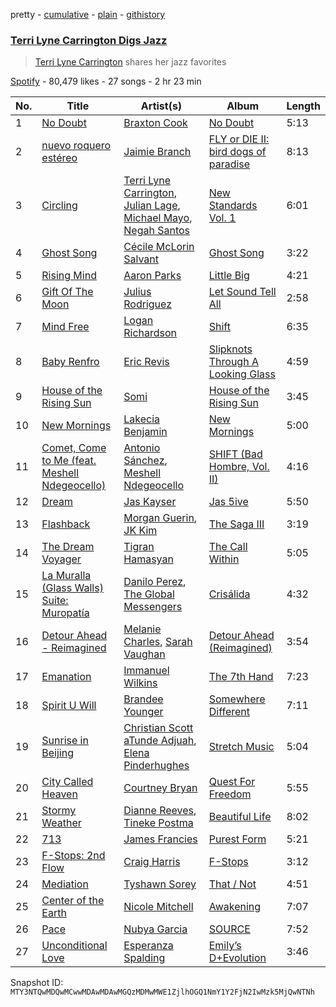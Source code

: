 pretty - [cumulative](/playlists/cumulative/37i9dQZF1DWTtzPKJEaTC4.md) - [plain](/playlists/plain/37i9dQZF1DWTtzPKJEaTC4) - [githistory](https://github.githistory.xyz/mackorone/spotify-playlist-archive/blob/main/playlists/plain/37i9dQZF1DWTtzPKJEaTC4)

### [Terri Lyne Carrington Digs Jazz](https://open.spotify.com/playlist/37i9dQZF1DWTtzPKJEaTC4)

> <a href="spotify:artist:02HpkiuAylAwAnQBswaXlP">Terri Lyne Carrington</a> shares her jazz favorites

[Spotify](https://open.spotify.com/user/spotify) - 80,479 likes - 27 songs - 2 hr 23 min

| No. | Title | Artist(s) | Album | Length |
|---|---|---|---|---|
| 1 | [No Doubt](https://open.spotify.com/track/21X6PB7zwUpMYxytJponCE) | [Braxton Cook](https://open.spotify.com/artist/60k4atxgEIMFz4DWHp0le1) | [No Doubt](https://open.spotify.com/album/1NwUJagmCrussV7V9YnTgD) | 5:13 |
| 2 | [nuevo roquero estéreo](https://open.spotify.com/track/5iEr1i1ujBbBkeGBBmUHnW) | [Jaimie Branch](https://open.spotify.com/artist/54T6Gso8zGPk4czyWlnUw5) | [FLY or DIE II: bird dogs of paradise](https://open.spotify.com/album/3D4TdDkjNxwstcJ5I8d76V) | 8:13 |
| 3 | [Circling](https://open.spotify.com/track/3JfEAQCzK3IjvhdwECQEs8) | [Terri Lyne Carrington](https://open.spotify.com/artist/02HpkiuAylAwAnQBswaXlP), [Julian Lage](https://open.spotify.com/artist/2TSuAchdgVzsAa9wDK1IeT), [Michael Mayo](https://open.spotify.com/artist/6Z4mLnrdfPccaoJvIMhBSu), [Negah Santos](https://open.spotify.com/artist/4tGfzkCl6BfAKAqIUopTQc) | [New Standards Vol\. 1](https://open.spotify.com/album/3fn7tQJA1sjZuZbxPiqlWF) | 6:01 |
| 4 | [Ghost Song](https://open.spotify.com/track/1xmDUGW9kpDCSlifhKJO7G) | [Cécile McLorin Salvant](https://open.spotify.com/artist/6PkSULcbxFKkxdgrmPGAvn) | [Ghost Song](https://open.spotify.com/album/69TYdq2UOhXr1OpIN9kdwJ) | 3:22 |
| 5 | [Rising Mind](https://open.spotify.com/track/3X1R89Vje6tLAWpcpkoh4b) | [Aaron Parks](https://open.spotify.com/artist/22KzEvCtrTGf9l6k7zFcdv) | [Little Big](https://open.spotify.com/album/5grWR2kxfIZorVA7y73KVR) | 4:21 |
| 6 | [Gift Of The Moon](https://open.spotify.com/track/4FRz9yGVMIdeFHwdToHE0t) | [Julius Rodriguez](https://open.spotify.com/artist/50qPbhYR2iMZzD3iz0eBMF) | [Let Sound Tell All](https://open.spotify.com/album/7niCvulg9SvnrLRg7frS3L) | 2:58 |
| 7 | [Mind Free](https://open.spotify.com/track/2yjIdOsbOs5yDTyd2o7uji) | [Logan Richardson](https://open.spotify.com/artist/0SPbho0MYZZGtCWNLr4SPV) | [Shift](https://open.spotify.com/album/0imCJhXROHwkmpuU0AQV6o) | 6:35 |
| 8 | [Baby Renfro](https://open.spotify.com/track/2Eau0B6WhB4rILDYtro9mt) | [Eric Revis](https://open.spotify.com/artist/5ElMqnHWxDT7rA7WuwDFs3) | [Slipknots Through A Looking Glass](https://open.spotify.com/album/30jtrpoRssGXZ831Ah88Da) | 4:59 |
| 9 | [House of the Rising Sun](https://open.spotify.com/track/2jMSBk8jNymJngmMj9jGxT) | [Somi](https://open.spotify.com/artist/6UYqtBD79GpmqjttbzV6iA) | [House of the Rising Sun](https://open.spotify.com/album/4ywreEPoWhZilE0Asy9Wof) | 3:45 |
| 10 | [New Mornings](https://open.spotify.com/track/6L8xBiLTG6179aWH0auIsm) | [Lakecia Benjamin](https://open.spotify.com/artist/6hvjxbUASJd6bHds2Teaul) | [New Mornings](https://open.spotify.com/album/0phLJZfjwIJo8rlwIOOHWj) | 5:00 |
| 11 | [Comet, Come to Me \(feat\. Meshell Ndegeocello\)](https://open.spotify.com/track/2TNA1XB1mhCjTaM63nPuAg) | [Antonio Sánchez](https://open.spotify.com/artist/19KpCg8O15A2eZ416EyFdw), [Meshell Ndegeocello](https://open.spotify.com/artist/0uZRjholJ0fVC2J9EvnYnj) | [SHIFT \(Bad Hombre, Vol\. II\)](https://open.spotify.com/album/68mtSbfLawBp5pJvBxSEAF) | 4:16 |
| 12 | [Dream](https://open.spotify.com/track/6sT430ECWNAOV78ReGr3Gz) | [Jas Kayser](https://open.spotify.com/artist/3yjaKJcB25XtIy23oDJjSO) | [Jas 5ive](https://open.spotify.com/album/6z6QGXmou5iAnOf94AAVup) | 5:50 |
| 13 | [Flashback](https://open.spotify.com/track/4GUckPVGwi2ESfAmRTcK86) | [Morgan Guerin](https://open.spotify.com/artist/17j0vWqj5tc8GO1U3izp8d), [JK Kim](https://open.spotify.com/artist/61AHu1G4iaVDRgbhvBuC4t) | [The Saga III](https://open.spotify.com/album/0yOiIHuf1YLYZutTy7nYjk) | 3:19 |
| 14 | [The Dream Voyager](https://open.spotify.com/track/1RqLFgxfbaIfNpbl6sIh2I) | [Tigran Hamasyan](https://open.spotify.com/artist/0D3h8NZqNp7BN97JwtV6eW) | [The Call Within](https://open.spotify.com/album/1KnvMsGgQMeB24GK75i2GL) | 5:05 |
| 15 | [La Muralla \(Glass Walls\) Suite: Muropatía](https://open.spotify.com/track/7AQFgfFzSLcs24jrchY2hM) | [Danilo Perez](https://open.spotify.com/artist/6nPiCm3jwXHrOsMbTDoc4E), [The Global Messengers](https://open.spotify.com/artist/0iZRpFP4UsqMHjfE67CY88) | [Crisálida](https://open.spotify.com/album/24IB6dgLyyR9RJ5Koxg6wu) | 4:32 |
| 16 | [Detour Ahead \- Reimagined](https://open.spotify.com/track/6sCDgDR615WXLwvfM6AUKL) | [Melanie Charles](https://open.spotify.com/artist/3oVO0VgF32uQKPAEh77Gwe), [Sarah Vaughan](https://open.spotify.com/artist/1bgyxtWjZwA5PQlDsvs9b8) | [Detour Ahead \(Reimagined\)](https://open.spotify.com/album/3R2MKghsI39F0Fq5yBQ8BD) | 3:54 |
| 17 | [Emanation](https://open.spotify.com/track/4x2RAxDlXFD2LRJbFBJoyM) | [Immanuel Wilkins](https://open.spotify.com/artist/5szMuuBbDzULkagWIfI5LG) | [The 7th Hand](https://open.spotify.com/album/3OROcJURkOtf5sOitgchGD) | 7:23 |
| 18 | [Spirit U Will](https://open.spotify.com/track/3vFhPOosuunf5NpHdaM31e) | [Brandee Younger](https://open.spotify.com/artist/1DT11FntvMnaU47ZZWlTpB) | [Somewhere Different](https://open.spotify.com/album/1LHHyL7XxEDFBAJXzALvL6) | 7:11 |
| 19 | [Sunrise in Beijing](https://open.spotify.com/track/2lDqCRsOmB4OmQn0JaGnpw) | [Christian Scott aTunde Adjuah](https://open.spotify.com/artist/2q37Nw8NND2z1T1KU5XVfn), [Elena Pinderhughes](https://open.spotify.com/artist/1djeOKOhlMmpiF6gyGVUcu) | [Stretch Music](https://open.spotify.com/album/7vFWddoQjyL0jlwzizSy7N) | 5:04 |
| 20 | [City Called Heaven](https://open.spotify.com/track/2vwXVURh5jngNKplSEkVwP) | [Courtney Bryan](https://open.spotify.com/artist/7l8Bag5BquIMp5MhhZcTz9) | [Quest For Freedom](https://open.spotify.com/album/1zXf3fAN2LQBDAww5cBtKe) | 5:55 |
| 21 | [Stormy Weather](https://open.spotify.com/track/0GPy26Gsn4ivNFhPFyYeNJ) | [Dianne Reeves](https://open.spotify.com/artist/7nwrblOf59ulOiB6djwPVh), [Tineke Postma](https://open.spotify.com/artist/51CaZe2ObeOsYJMLu9dTsj) | [Beautiful Life](https://open.spotify.com/album/0naOTrcdQCCA5HHPZD4YUR) | 8:02 |
| 22 | [713](https://open.spotify.com/track/3EhH15zLHO0IEmEEbG5fCc) | [James Francies](https://open.spotify.com/artist/0K4Pj79XGQRXv1ESJADlMX) | [Purest Form](https://open.spotify.com/album/0h8hdTiQpwZ49ZKrPo3P2j) | 5:21 |
| 23 | [F\-Stops: 2nd Flow](https://open.spotify.com/track/5wYD4FxUWLmURUMu5byPOw) | [Craig Harris](https://open.spotify.com/artist/5Sbzoxpu3PldyIHP4IQvA4) | [F\-Stops](https://open.spotify.com/album/03RDFJqnAttuZ7azOvGoBH) | 3:12 |
| 24 | [Mediation](https://open.spotify.com/track/1QqkjBe8VDQwtmEyszoc0F) | [Tyshawn Sorey](https://open.spotify.com/artist/0j2falzYTCLSgKpGKQipQu) | [That / Not](https://open.spotify.com/album/2t1NzSOm5VFKQblTJdcQqr) | 4:51 |
| 25 | [Center of the Earth](https://open.spotify.com/track/3uRJ6oy6QZbUTQPZNF38N1) | [Nicole Mitchell](https://open.spotify.com/artist/218pLy5tj6iFQ4e6c2ije6) | [Awakening](https://open.spotify.com/album/6Fyg5F8PRAzlIMydtpaltZ) | 7:07 |
| 26 | [Pace](https://open.spotify.com/track/0Pica2SLigNeS6dd14gclm) | [Nubya Garcia](https://open.spotify.com/artist/6O5k8LLRfDK8v9jj1GazAQ) | [SOURCE](https://open.spotify.com/album/5iooBeTrG8wPKMgo7OAOX6) | 7:52 |
| 27 | [Unconditional Love](https://open.spotify.com/track/3KvLcnv7irEiRuXFyNlsvT) | [Esperanza Spalding](https://open.spotify.com/artist/5bepW5vcdRzheNc0F8lHJ5) | [Emily’s D+Evolution](https://open.spotify.com/album/1aGm5Dz2FocgtXxKfrK0gn) | 3:46 |

Snapshot ID: `MTY3NTQwMDQwMCwwMDAwMDAwMGQzMDMwMWE1ZjlhOGQ1NmY1Y2FjN2IwMzk5MjQwNTNh`
